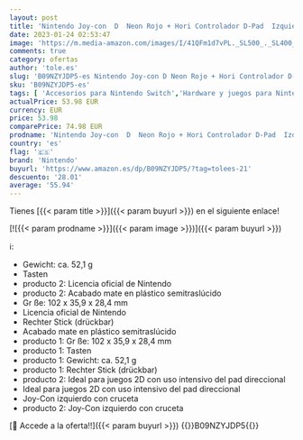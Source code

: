 ```yaml
---
layout: post
title: 'Nintendo Joy-con  D  Neon Rojo + Hori Controlador D-Pad  Izquierdo  Zelda'
date: 2023-01-24 02:53:47
image: 'https://m.media-amazon.com/images/I/41QFm1d7vPL._SL500_._SL400_.jpg'
comments: true
category: ofertas
author: 'tole.es'
slug: 'B09NZYJDP5-es Nintendo Joy-con D Neon Rojo + Hori Controlador D-Pad...'
sku: 'B09NZYJDP5-es'
tags: [ 'Accesorios para Nintendo Switch','Hardware y juegos para Nintendo Switch','Mandos para Nintendo Switch','Videojuegos','nintendo','🇪🇸', ]
actualPrice: 53.98 EUR
currency: EUR
price: 53.98
comparePrice: 74.98 EUR
prodname: 'Nintendo Joy-con  D  Neon Rojo + Hori Controlador D-Pad  Izquierdo  Zelda'
country: 'es'
flag: '🇪🇸'
brand: 'Nintendo'
buyurl: 'https://www.amazon.es/dp/B09NZYJDP5/?tag=tolees-21'
descuento: '28.01'
average: '55.94'
---
```


Tienes [{{< param title >}}]({{< param buyurl >}}) en el siguiente enlace!

[![{{< param prodname >}}]({{< param image >}})]({{< param buyurl >}})

ℹ️:

- Gewicht: ca. 52,1 g
- Tasten
- producto 2: Licencia oficial de Nintendo
- producto 2: Acabado mate en plástico semitraslúcido
- Gr ße: 102 x 35,9 x 28,4 mm
- Licencia oficial de Nintendo
- Rechter Stick (drückbar)
- Acabado mate en plástico semitraslúcido
- producto 1: Gr ße: 102 x 35,9 x 28,4 mm
- producto 1: Tasten
- producto 1: Gewicht: ca. 52,1 g
- producto 1: Rechter Stick (drückbar)
- producto 2: Ideal para juegos 2D con uso intensivo del pad direccional
- Ideal para juegos 2D con uso intensivo del pad direccional
- Joy-Con izquierdo con cruceta
- producto 2: Joy-Con izquierdo con cruceta

[🛒 Accede a la oferta!!]({{< param buyurl >}})
{{<world>}}B09NZYJDP5{{</world>}}
